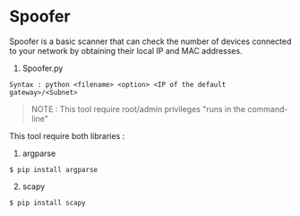 # Spoofer

Spoofer is a basic scanner that can check the number of devices connected to your network by obtaining their local IP and MAC addresses.

1. Spoofer.py

`Syntax : python <filename> <option> <IP of the default gateway>/<Subnet>`

> NOTE : This tool require root/admin privileges "runs in the command-line"
  
This tool require both libraries :

1. argparse
  
  ```
  $ pip install argparse
  ```
2. scapy 
  ```
  $ pip install scapy
  ```
  
